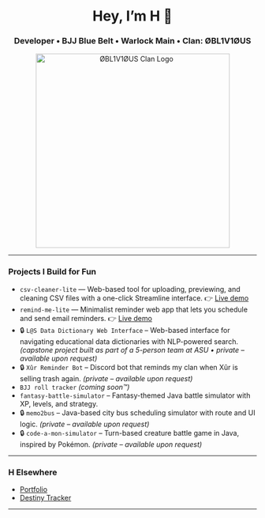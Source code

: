 <h1 align="center">Hey, I’m H 👋</h1>
<h3 align="center">Developer • BJJ Blue Belt • Warlock Main • Clan: ØBL1V1ØUS</h3>

<p align="center">
  <img width="393" alt="ØBL1V1ØUS Clan Logo" src="https://github.com/user-attachments/assets/02a870f5-775d-4c0d-96cb-cf55ea3122b9" />
</p>

---

### Projects I Build for Fun
- `csv-cleaner-lite` — Web-based tool for uploading, previewing, and cleaning CSV files with a one-click Streamline interface. 👉 [Live demo](https://csv-cleaner-lite-4adhqmytxndra7fhsyyrew.streamlit.app)
- `remind-me-lite` — Minimalist reminder web app that lets you schedule and send email reminders. 👉 [Live demo](https://remind-me-lite.onrender.com)
- 🔒 `L@S Data Dictionary Web Interface` – Web-based interface for navigating educational data dictionaries with NLP-powered search. *(capstone project built as part of a 5-person team at ASU • private – available upon request)*
- 🔒 `Xûr Reminder Bot` – Discord bot that reminds my clan when Xûr is selling trash again. *(private – available upon request)*
- `BJJ roll tracker` *(coming soon™)*
- `fantasy-battle-simulator` – Fantasy-themed Java battle simulator with XP, levels, and strategy.
- 🔒 `memo2bus` – Java-based city bus scheduling simulator with route and UI logic. *(private – available upon request)*
- 🔒 `code-a-mon-simulator` – Turn-based creature battle game in Java, inspired by Pokémon. *(private – available upon request)*

---

### H Elsewhere
- [Portfolio](https://portfolio-roan-tau-r2ehmyzhbw.vercel.app)
- [Destiny Tracker](https://destinytracker.com/destiny-2/profile/bungie/4611686018440497979/overview)  

---

<!-- If you're reading this, you’ve either scrolled too far or you’re cool. Either way, ✋ -->
<!-- P.S. The buggy choke works in both jiu-jitsu and code reviews -->
